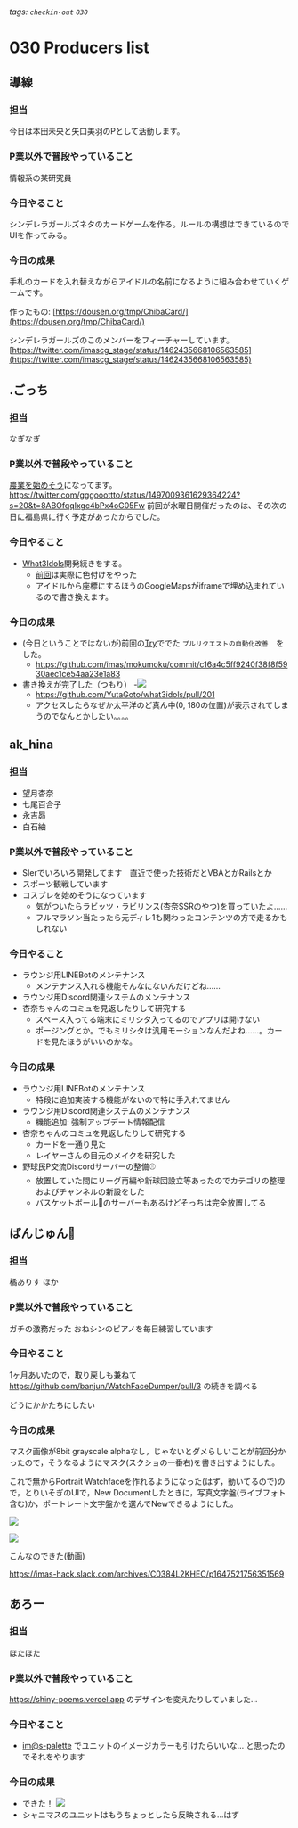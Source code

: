 ###### tags: `checkin-out` `030`

# 030 Producers list

## 導線

### 担当

今日は本田未央と矢口美羽のPとして活動します。

### P業以外で普段やっていること

情報系の某研究員

### 今日やること

シンデレラガールズネタのカードゲームを作る。ルールの構想はできているのでUIを作ってみる。

### 今日の成果

手札のカードを入れ替えながらアイドルの名前になるように組み合わせていくゲームです。

作ったもの: [https://dousen.org/tmp/ChibaCard/](https://dousen.org/tmp/ChibaCard/)

シンデレラガールズのこのメンバーをフィーチャーしています。[https://twitter.com/imascg_stage/status/1462435668106563585](https://twitter.com/imascg_stage/status/1462435668106563585)

## .ごっち

### 担当

なぎなぎ

### P業以外で普段やっていること

[農業を始めそう](https://twitter.com/gggooottto/status/1495334508799082496?s=20&t=9aCngfCv2FHVohSnfVxV3w)になってます。
https://twitter.com/gggooottto/status/1497009361629364224?s=20&t=8ABOfqqIxgc4bPx4oG05Fw
前回が水曜日開催だったのは、その次の日に福島県に行く予定があったからでした。

### 今日やること

- [What3Idols](https://what3idols.vercel.app)開発続きをする。
    - [前回](https://twitter.com/gggooottto/status/1493923864216158210?s=20&t=9aCngfCv2FHVohSnfVxV3w)は実際に色付けをやった
    - アイドルから座標にするほうのGoogleMapsがiframeで埋め込まれているので書き換えます。

### 今日の成果

- (今日ということではないが)前回の[Try](https://github.com/imas/mokumoku/blob/main/meetups/kanto/029/kpt.md)ででた `プルリクエストの自動化改善`　をした。
    - https://github.com/imas/mokumoku/commit/c16a4c5ff9240f38f8f5930aec1ce54aa23e1a83
- 書き換えが完了した（つもり）
    -![](https://i.imgur.com/udvicdR.png)
    - https://github.com/YutaGoto/what3idols/pull/201
    - アクセスしたらなぜか太平洋のど真ん中(0, 180の位置)が表示されてしまうのでなんとかしたい。。。。

## ak_hina

### 担当
- 望月杏奈
- 七尾百合子
- 永吉昴
- 白石紬

### P業以外で普段やっていること

- SIerでいろいろ開発してます　直近で使った技術だとVBAとかRailsとか
- スポーツ観戦しています
- コスプレを始めそうになっています
    - 気がついたらラビッツ・ラビリンス(杏奈SSRのやつ)を買っていたよ……
    - フルマラソン当たったら元ディレ1も関わったコンテンツの方で走るかもしれない

### 今日やること

- ラウンジ用LINEBotのメンテナンス
    - メンテナンス入れる機能そんなにないんだけどね……
- ラウンジ用Discord関連システムのメンテナンス
- 杏奈ちゃんのコミュを見返したりして研究する
    - スペース入ってる端末にミリシタ入ってるのでアプリは開けない
    - ポージングとか。でもミリシタは汎用モーションなんだよね……。カードを見たほうがいいのかな。

### 今日の成果

- ラウンジ用LINEBotのメンテナンス
    - 特段に追加実装する機能がないので特に手入れてません
- ラウンジ用Discord関連システムのメンテナンス
    - 機能追加: 強制アップデート情報配信
- 杏奈ちゃんのコミュを見返したりして研究する
    - カードを一通り見た
    - レイヤーさんの目元のメイクを研究した
- 野球民P交流Discordサーバーの整備⚾
    - 放置していた間にリーグ再編や新球団設立等あったのでカテゴリの整理およびチャンネルの新設をした
    - バスケットボール🏀のサーバーもあるけどそっちは完全放置してる



## ばんじゅん🍓

### 担当

橘ありす
ほか

### P業以外で普段やっていること

ガチの激務だった
おねシンのピアノを毎日練習しています

### 今日やること

1ヶ月あいたので，取り戻しも兼ねて https://github.com/banjun/WatchFaceDumper/pull/3 の続きを調べる

どうにかかたちにしたい

### 今日の成果

マスク画像が8bit grayscale alphaなし，じゃないとダメらしいことが前回分かったので，そうなるようにマスク(スクショの一番右)を書き出すようにした。

これで無からPortrait Watchfaceを作れるようになった(はず，動いてるので)ので，とりいそぎのUIで，New Documentしたときに，写真文字盤(ライブフォト含む)か，ポートレート文字盤かを選んでNewできるようにした。

![](https://i.imgur.com/2vL6IiE.jpg)

![](https://i.imgur.com/U74xVSX.png)

こんなのできた(動画)

https://imas-hack.slack.com/archives/C0384L2KHEC/p1647521756351569




## あろー

### 担当

ほたほた

### P業以外で普段やっていること

https://shiny-poems.vercel.app のデザインを変えたりしていました...

### 今日やること

- [im@s-palette](https://imas-palette.vercel.app) でユニットのイメージカラーも引けたらいいな... と思ったのでそれをやります

### 今日の成果

- できた！
![](https://i.imgur.com/H42WdU2.png)
- シャニマスのユニットはもうちょっとしたら反映される...はず
